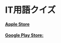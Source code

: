 # IT用語クイズ
#### [Apple Store](https://apps.apple.com/jp/app/it%E7%94%A8%E8%AA%9E%E3%82%AF%E3%82%A4%E3%82%BA-it%E3%83%91%E3%82%B9%E3%83%9D%E3%83%BC%E3%83%88-%E4%B8%80%E5%95%8F%E4%B8%80%E7%AD%94-%E9%81%8E%E5%8E%BB%E5%95%8F-%E8%A7%A3%E8%AA%AC/id6479543578)
#### [Google Play Store:](https://play.google.com/store/apps/details?id=jp.quiz.it)

